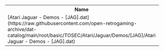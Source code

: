 <table>
<tr><th>Name</th><th>Size</th></tr>
<tr><td>[Atari Jaguar - Demos - [JAG].dat](https://raw.githubusercontent.com/open-retrogaming-archive/dat-catalog/main/root/basic/TOSEC/Atari/Jaguar/Demos/[JAG]/Atari Jaguar - Demos - [JAG].dat)</td><td>14295</td></tr>
</table>
